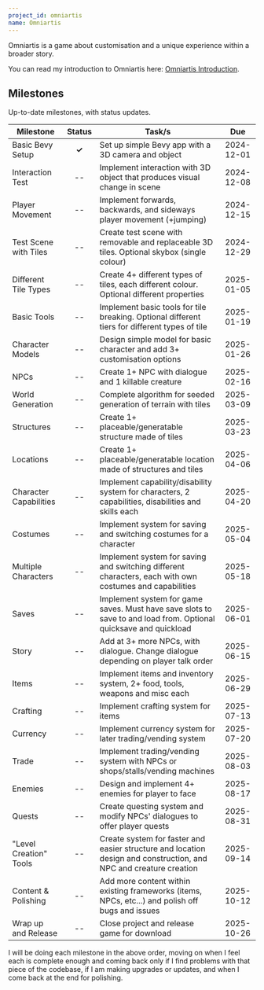 ```yaml
---
project_id: omniartis
name: Omniartis
---
```


Omniartis is a game about customisation and a unique experience within a broader story.

You can read my introduction to Omniartis here: [Omniartis Introduction](/devlogs/2024/11/20/omniartis-introduction.html).

## Milestones

Up-to-date milestones, with status updates.

| Milestone              | Status | Task/s                                                                                                            |    Due     |
|------------------------|:------:|-------------------------------------------------------------------------------------------------------------------|:----------:|
| Basic Bevy Setup       | **✓**  | Set up simple Bevy app with a 3D camera and object                                                                | 2024-12-01 |
| Interaction Test       |   --   | Implement interaction with 3D object that produces visual change in scene                                         | 2024-12-08 |
| Player Movement        |   --   | Implement forwards, backwards, and sideways player movement (+jumping)                                            | 2024-12-15 |
| Test Scene with Tiles  |   --   | Create test scene with removable and replaceable 3D tiles. Optional skybox (single colour)                        | 2024-12-29 |
| Different Tile Types   |   --   | Create 4+ different types of tiles, each different colour. Optional different properties                          | 2025-01-05 |
| Basic Tools            |   --   | Implement basic tools for tile breaking. Optional different tiers for different types of tile                     | 2025-01-19 |
| Character Models       |   --   | Design simple model for basic character and add 3+ customisation options                                          | 2025-01-26 |
| NPCs                   |   --   | Create 1+ NPC with dialogue and 1 killable creature                                                               | 2025-02-16 |
| World Generation       |   --   | Complete algorithm for seeded generation of terrain with tiles                                                    | 2025-03-09 |
| Structures             |   --   | Create 1+ placeable/generatable structure made of tiles                                                           | 2025-03-23 |
| Locations              |   --   | Create 1+ placeable/generatable location made of structures and tiles                                             | 2025-04-06 |
| Character Capabilities |   --   | Implement capability/disability system for characters, 2 capabilities, disabilities and skills each               | 2025-04-20 |
| Costumes               |   --   | Implement system for saving and switching costumes for a character                                                | 2025-05-04 |
| Multiple Characters    |   --   | Implement system for saving and switching different characters, each with own costumes and capabilities           | 2025-05-18 |
| Saves                  |   --   | Implement system for game saves. Must have save slots to save to and load from. Optional quicksave and quickload  | 2025-06-01 |
| Story                  |   --   | Add at 3+ more NPCs, with dialogue. Change dialogue depending on player talk order                                | 2025-06-15 |
| Items                  |   --   | Implement items and inventory system, 2+ food, tools, weapons and misc each                                       | 2025-06-29 |
| Crafting               |   --   | Implement crafting system for items                                                                               | 2025-07-13 |
| Currency               |   --   | Implement currency system for later trading/vending system                                                        | 2025-07-20 |
| Trade                  |   --   | Implement trading/vending system with NPCs or shops/stalls/vending machines                                       | 2025-08-03 |
| Enemies                |   --   | Design and implement 4+ enemies for player to face                                                                | 2025-08-17 |
| Quests                 |   --   | Create questing system and modify NPCs' dialogues to offer player quests                                          | 2025-08-31 |
| "Level Creation" Tools |   --   | Create system for faster and easier structure and location design and construction, and NPC and creature creation | 2025-09-14 |
| Content & Polishing    |   --   | Add more content within existing frameworks (items, NPCs, etc...) and polish off bugs and issues                  | 2025-10-12 |
| Wrap up and Release    |   --   | Close project and release game for download                                                                       | 2025-10-26 |

I will be doing each milestone in the above order, moving on when I feel each is complete enough and coming back only if I find problems with that piece of the codebase, if I am making upgrades or updates, and when I come back at the end for polishing.
